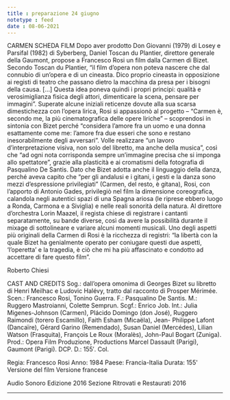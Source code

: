 ```yaml
---
title : preparazione 24 giugno
notetype : feed
date : 08-06-2021
---
```


CARMEN
SCHEDA FILM
Dopo aver prodotto Don Giovanni (1979) di Losey e Parsifal (1982) di Syberberg, Daniel Toscan du Plantier, direttore generale della Gaumont, propose a Francesco Rosi un film dalla Carmen di Bizet. Secondo Toscan du Plantier, “il film d’opera non poteva nascere che dal connubio di un’opera e di un cineasta. Dico proprio cineasta in opposizione ai registi di teatro che passano dietro la macchina da presa per i bisogni della causa. […] Questa idea poneva quindi i propri principi: qualità e verosimiglianza fisica degli attori, dimenticare la scena, pensare per immagini”.
Superate alcune iniziali reticenze dovute alla sua scarsa dimestichezza con l’opera lirica, Rosi si appassionò al progetto – “Carmen è, secondo me, la più cinematografica delle opere liriche” – scoprendosi in sintonia con Bizet perché “considera l’amore fra un uomo e una donna esattamente come me: l’amore fra due esseri che sono e restano inesorabilmente degli avversari”. Volle realizzare “un lavoro d’interpretazione visiva, non solo del libretto, ma anche della musica”, così che “ad ogni nota corrisponda sempre un’immagine precisa che si imponga allo spettatore”, grazie alla plasticità e ai cromatismi della fotografia di Pasqualino De Santis.
Dato che Bizet adotta anche il linguaggio della danza, perché aveva capito che “per gli andalusi e i gitani, i gesti e la danza sono mezzi d’espressione privilegiati” (Carmen, del resto, è gitana), Rosi, con l’apporto di Antonio Gades, privilegiò nel film la dimensione coreografica, calandola negli autentici spazi di una Spagna ariosa (le riprese ebbero luogo a Ronda, Carmona e a Siviglia) e nelle reali sonorità della natura. Al direttore d’orchestra Lorin Maazel, il regista chiese di registrare i cantanti separatamente, su bande diverse, così da avere la possibilità durante il mixage di sottolineare e variare alcuni momenti musicali. Uno degli aspetti più originali della Carmen di Rosi è la ricchezza di registri: “la libertà con la quale Bizet ha genialmente operato per coniugare questi due aspetti, ‘l’operetta’ e la tragedia, è ciò che mi ha più affascinato e condotto ad accettare di fare questo film”.

Roberto Chiesi

CAST AND CREDITS
Sog.: dall’opera omonima di Georges Bizet su libretto di Henri Meilhac e Ludovic Halévy, tratto dal racconto di Prosper Mérimée. Scen.: Francesco Rosi, Tonino Guerra. F.: Pasqualino De Santis. M.: Ruggero Mastroianni, Colette Semprun. Scgf.: Enrico Job. Int.: Julia Migenes-Johnson (Carmen), Plácido Domingo (don José), Ruggero Raimondi (torero Escamillo), Faith Esham (Micaëla), Jean- Philippe Lafont (Dancaïre), Gérard Garino (Remendado), Susan Daniel (Mercédes), Lilian Watson (Frasquita), François Le Roux (Moralès), John-Paul Bogart (Zuniga). Prod.: Opera Film Produzione, Productions Marcel Dassault (Parigi), Gaumont (Parigi). DCP. D.: 155′. Col.

Regia: Francesco Rosi
Anno: 1984
Paese: Francia-Italia
Durata: 155'
Versione del film
Versione francese

Audio
Sonoro
Edizione
2016
Sezione
Ritrovati e Restaurati 2016

---

